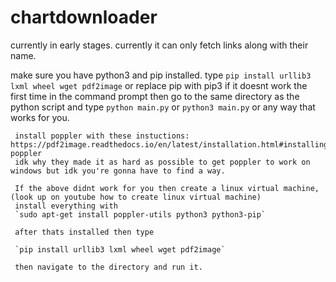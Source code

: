 # chartdownloader
currently in early stages.
currently it can only fetch links along with their name.

make sure you have python3 and pip installed.
type `pip install urllib3 lxml wheel wget pdf2image` or replace pip with pip3 if it doesnt work the first time in the command prompt
then go to the same directory as the python script and type `python main.py` or `python3 main.py` or any way that works for you.

     install poppler with these instuctions: https://pdf2image.readthedocs.io/en/latest/installation.html#installing-poppler
     idk why they made it as hard as possible to get poppler to work on windows but idk you're gonna have to find a way.
     
     If the above didnt work for you then create a linux virtual machine, (look up on youtube how to create linux virtual machine)
     install everything with 
     `sudo apt-get install poppler-utils python3 python3-pip`
     
     after thats installed then type 
     
     `pip install urllib3 lxml wheel wget pdf2image`
     
     then navigate to the directory and run it.
